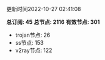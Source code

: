 更新时间2022-10-27 02:41:08

**总订阅: 45**
**总节点: 2116**
**有效节点: 301**
- trojan节点: 26
- ss节点: 153
- v2ray节点: 122
